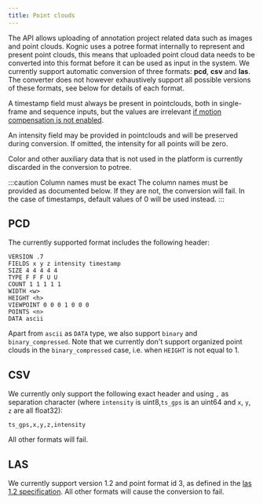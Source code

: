 ```yaml
---
title: Point clouds
---
```


The API allows uploading of annotation project related data such as images and point clouds. Kognic uses a potree format internally to represent and present point clouds, this means that uploaded point cloud data needs to be converted into this format before it can be used as input in the system. We currently support automatic conversion of three formats: **pcd**, **csv** and **las**. The converter does not however exhaustively support all possible versions of these formats, see below for details of each format.

A timestamp field must always be present in pointclouds, both in single-frame and sequence inputs, but the values are irrelevant [if motion compensation is not enabled](../inputs/lidars_with_imu_data.md#enabledisable-motion-compensation).

An intensity field may be provided in pointclouds and will be preserved during conversion. If omitted, the intensity for all points will be zero.

Color and other auxiliary data that is not used in the platform is currently discarded in the conversion to potree.

:::caution Column names must be exact
The column names must be provided as documented below. If they are not, the conversion will fail. In the case of timestamps, 
default values of 0 will be used instead.
:::

## PCD

The currently supported format includes the following header:

```
VERSION .7
FIELDS x y z intensity timestamp
SIZE 4 4 4 4 4
TYPE F F F U U
COUNT 1 1 1 1 1
WIDTH <w>
HEIGHT <h>
VIEWPOINT 0 0 0 1 0 0 0
POINTS <n>
DATA ascii
```

Apart from `ascii` as `DATA` type, we also support `binary` and `binary_compressed`. Note that we currently don't support
organized point clouds in the `binary_compressed` case, i.e. when `HEIGHT` is not equal to 1.

## CSV

We currently only support the following exact header and using `,` as separation character (where `intensity` is uint8,`ts_gps` is an uint64 and `x`, `y`, `z` are all float32):

```
ts_gps,x,y,z,intensity
```

All other formats will fail.

## LAS

We currently support version 1.2 and point format id 3, as defined in the [las 1.2 specification](https://www.asprs.org/a/society/committees/standards/asprs_las_format_v12.pdf). All other formats will cause the conversion to fail.
